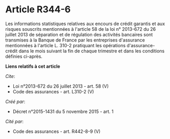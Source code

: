 # Article R344-6

Les informations statistiques relatives aux encours de crédit garantis et aux risques souscrits mentionnées à l'article 58 de
la loi n° 2013-672 du 26 juillet 2013 de séparation et de régulation des activités bancaires sont transmises à la Banque de
France par les entreprises d'assurance mentionnées à l'article L. 310-2 pratiquant les opérations d'assurance-crédit dans le
mois suivant la fin de chaque trimestre et dans les conditions définies ci-après.

**Liens relatifs à cet article**

_Cite_:

  - Loi n°2013-672 du 26 juillet 2013 - art. 58 (V)
  - Code des assurances - art. L310-2 (V)

_Créé par_:

  - Décret n°2015-1431 du 5 novembre 2015 - art. 1

_Cité par_:

  - Code des assurances - art. R442-8-9 (V)
